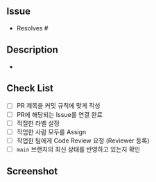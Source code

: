 ## Issue

- Resolves #

## Description

-

## Check List

- [ ] PR 제목을 커밋 규칙에 맞게 작성
- [ ] PR에 해당되는 Issue를 연결 완료
- [ ] 적절한 라벨 설정
- [ ] 작업한 사람 모두를 Assign
- [ ] 작업한 팀에게 Code Review 요청 (Reviewer 등록)
- [ ] `main` 브랜치의 최신 상태를 반영하고 있는지 확인

## Screenshot
